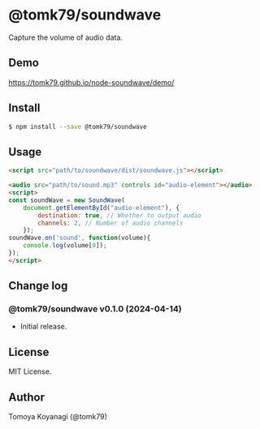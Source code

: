 # @tomk79/soundwave

Capture the volume of audio data.

## Demo

https://tomk79.github.io/node-soundwave/demo/

## Install

```bash
$ npm install --save @tomk79/soundwave
```

## Usage

```html
<script src="path/to/soundwave/dist/soundwave.js"></script>

<audio src="path/to/sound.mp3" controls id="audio-element"></audio>
<script>
const soundWave = new SoundWave(
    document.getElementById("audio-element"), {
        destination: true, // Whether to output audio
        channels: 2, // Number of audio channels
    });
soundWave.on('sound', function(volume){
    console.log(volume[0]);
});
</script>
```


## Change log

### @tomk79/soundwave v0.1.0 (2024-04-14)

- Initial release.


## License

MIT License.


## Author

Tomoya Koyanagi (@tomk79)
